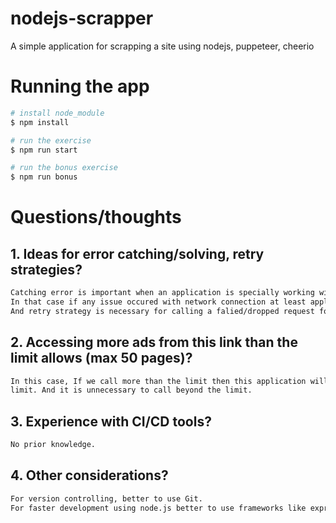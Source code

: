 # nodejs-scrapper
A simple application for scrapping a site using nodejs, puppeteer, cheerio

# Running the app
```bash
# install node_module
$ npm install

# run the exercise
$ npm run start

# run the bonus exercise
$ npm run bonus
```

# Questions/thoughts
## 1. Ideas for error catching/solving, retry strategies?
```bash
Catching error is important when an application is specially working with network connection. 
In that case if any issue occured with network connection at least application could do the other task. 
And retry strategy is necessary for calling a falied/dropped request for certain number of tries.
```
## 2. Accessing more ads from this link than the limit allows (max 50 pages)?
```bash
In this case, If we call more than the limit then this application will send response with the maximum page 
limit. And it is unnecessary to call beyond the limit.
```
## 3. Experience with CI/CD tools?
```bash
No prior knowledge.
```
## 4. Other considerations?
```bash
For version controlling, better to use Git.
For faster development using node.js better to use frameworks like express/nest.js
```

